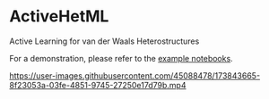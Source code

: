# ActiveHetML
Active Learning for van der Waals Heterostructures

For a demonstration, please refer to the [example notebooks](https://github.com/dwillhelm/ActiveHetML/tree/main/notebooks). 



https://user-images.githubusercontent.com/45088478/173843665-8f23053a-03fe-4851-9745-27250e17d79b.mp4



<!-- ![fig](https://github.com/dwillhelm/ActiveHetML/blob/main/docs/figs/active_learning_screenshot.png) -->
